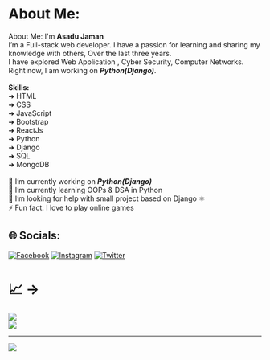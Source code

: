 # About Me:
 About Me: I'm <b>Asadu Jaman</b><br>I’m a Full-stack web developer. I have a passion for learning and sharing my knowledge with others, Over the last three years. <br>I have explored Web Application , Cyber Security, Computer Networks.<br> Right now, I am working on <b><i>Python(Django)</i></b>.<br><br><b>Skills:</b><br>➜ HTML <br>➜ CSS<br>➜ JavaScript<br>➜ Bootstrap<br>➜ ReactJs<br>➜ Python<br>➜ Django<br>➜ SQL<br>➜ MongoDB<br><br>🔭 I’m currently working on <b><i>Python(Django)</i></b><br>🌱 I’m currently learning OOPs & DSA in Python<br>🤔 I’m looking for help with small project based on Django ⚛️<br>⚡ Fun fact: I love to play online games


## 🌐 Socials:
[![Facebook](https://img.shields.io/badge/Facebook-%231877F2.svg?logo=Facebook&logoColor=white)](https://facebook.com/thetoothlessguy) [![Instagram](https://img.shields.io/badge/Instagram-%23E4405F.svg?logo=Instagram&logoColor=white)](https://instagram.com/thetoothlessguy) [![Twitter](https://img.shields.io/badge/Twitter-%231DA1F2.svg?logo=Twitter&logoColor=white)](https://twitter.com/rainbow_asad) 

# 📈 ->
![](https://github-readme-streak-stats.herokuapp.com/?user=asadujaman74&theme=midnight-purple&hide_border=false)<br/>
![](https://github-readme-stats.vercel.app/api/top-langs/?username=asadujaman74&theme=midnight-purple&hide_border=false&include_all_commits=true&count_private=true&layout=compact)

---
[![](https://visitcount.itsvg.in/api?id=asadujaman74&icon=5&color=12)](https://visitcount.itsvg.in)

<!-- Proudly created with GPRM ( https://gprm.itsvg.in ) -->
